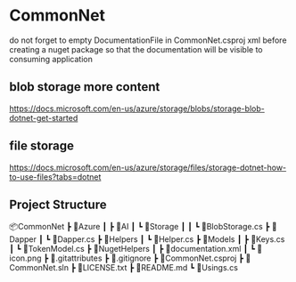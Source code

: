 # CommonNet

do not forget to empty DocumentationFile in CommonNet.csproj xml before creating a nuget package so that the documentation will be visible to consuming application 


## blob storage more content 

   https://docs.microsoft.com/en-us/azure/storage/blobs/storage-blob-dotnet-get-started


## file storage 

https://docs.microsoft.com/en-us/azure/storage/files/storage-dotnet-how-to-use-files?tabs=dotnet

## Project Structure

📦CommonNet
 ┣ 📂Azure
 ┃ ┣ 📂AI
 ┃ ┗ 📂Storage
 ┃ ┃ ┗ 📜BlobStorage.cs
 ┣ 📂Dapper
 ┃ ┗ 📜Dapper.cs
 ┣ 📂Helpers
 ┃ ┗ 📜Helper.cs
 ┣ 📂Models
 ┃ ┣ 📜Keys.cs
 ┃ ┗ 📜TokenModel.cs
 ┣ 📂NugetHelpers
 ┃ ┣ 📜documentation.xml
 ┃ ┗ 📜icon.png
 ┣ 📜.gitattributes
 ┣ 📜.gitignore
 ┣ 📜CommonNet.csproj
 ┣ 📜CommonNet.sln
 ┣ 📜LICENSE.txt
 ┣ 📜README.md
 ┗ 📜Usings.cs